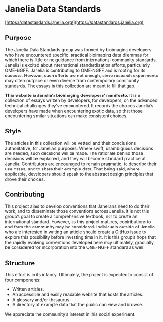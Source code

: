 # Janelia Data Standards
[https://datastandards.janelia.org/](https://datastandards.janelia.org)

## Purpose

The Janelia Data Standards group was formed by bioimaging developers who have encountered specific, practical bioimaging data dilemmas for which there is little or no guidance from international community standards. Janelia is excited about international standardization efforts, particularly OME-NGFF. Janelia is contributing to OME-NGFF and is rooting for its success. However, such efforts are not enough, since research experiments may often outpace or even diverge from contemporary community standards. The essays in this collection are meant to fill that gap.

**This website is Janelia’s bioimaging developers’ manifesto.** It is a collection of essays written by developers, for developers, on the advanced technical challenges they’ve encountered. It records the choices Janelia’s developers have made when encountering exotic data, so that those encountering similar situations can make consistent choices. 

## Style

The articles in this collection will be vetted, and their conclusions authoritative, for Janelia’s purposes. Where swift, unambiguous decisions are needed, such decisions will be made. The rationale behind those decisions will be explained, and they will become standard practice at Janelia. Contributors are encouraged to remain pragmatic, to describe their use cases, and to share their example data. That being said, where applicable, developers should speak to the abstract design principles that drove their choices.

## Contributing

This project aims to develop conventions that Janelians need to do their work, and to disseminate those conventions across Janelia. It is not this group’s goal to create a comprehensive textbook, nor to create an international standard. However, as this project matures, contributions to and from the community may be considered. Individuals outside of Janelia who are interested in writing an article should create a GitHub issue to explore this possibility before investing time in it. It is this group’s hope that the rapidly evolving conventions developed here may ultimately, gradually, be considered for incorporation into the OME-NGFF standard as well. 

## Structure

This effort is in its infancy. Ultimately, the project is expected to consist of four components:

- Written articles. 
- An accessible and easily readable website that hosts the articles.
- A glossary and/or thesaurus.
- A directory of example data that the public can view and browse.

We appreciate the community’s interest in this social experiment.

